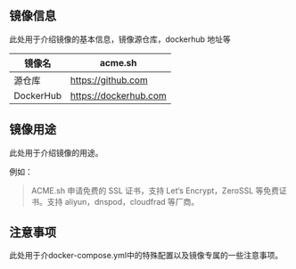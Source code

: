<!-- images information template  -->

## 镜像信息

此处用于介绍镜像的基本信息，镜像源仓库，dockerhub 地址等

| 镜像名           |   acme.sh       |
| ---------------- | -------- |
| 源仓库          | https://github.com |
| DockerHub | https://dockerhub.com  |

## 镜像用途

此处用于介绍镜像的用途。

例如： 

> ACME.sh 申请免费的 SSL 证书，支持 Let‘s Encrypt，ZeroSSL 等免费证书。支持 aliyun，dnspod，cloudfrad 等厂商。

## 注意事项

此处用于介docker-compose.yml中的特殊配置以及镜像专属的一些注意事项。

```bash

```
